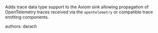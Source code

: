Adds trace data type support to the Axiom sink allowing propagation of
OpenTelemetry traces received via the `opentelemetry` or compatible trace
emitting components.

authors: darach
